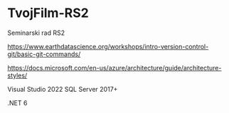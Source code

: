 # TvojFilm-RS2
Seminarski rad RS2

https://www.earthdatascience.org/workshops/intro-version-control-git/basic-git-commands/

https://docs.microsoft.com/en-us/azure/architecture/guide/architecture-styles/

Visual Studio 2022
SQL Server 2017+

.NET 6
